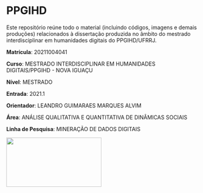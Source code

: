 # PPGIHD

Este repositório reúne todo o material (incluindo códigos, imagens e demais produções) relacionados à dissertação produzida no âmbito do mestrado interdisciplinar em humanidades digitais do PPGIHD/UFRRJ.

**Matrícula**:	20211004041

**Curso**:	MESTRADO INTERDISCIPLINAR EM HUMANIDADES DIGITAIS/PPGIHD - NOVA IGUAÇU

**Nível**:	MESTRADO

**Entrada**:	2021.1

**Orientador**:	LEANDRO GUIMARAES MARQUES ALVIM

**Área**:	ANÁLISE QUALITATIVA E QUANTITATIVA DE DINÂMICAS SOCIAIS

**Linha de Pesquisa**:	MINERAÇÃO DE DADOS DIGITAIS

<img src="https://institucional.ufrrj.br/ccs/files/2019/06/rural_logo1.jpg" width="250" height="130">
